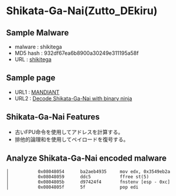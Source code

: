 # Shikata-Ga-Nai(Zutto_DEkiru)
## Sample Malware
- malware : shikitega
- MD5 hash : 932df67ea6b8900a30249e311195a58f
- URL : [shikitega](https://bazaar.abuse.ch/sample/e4a58509fea52a4917007b1cd1a87050b0109b50210c5d00e08ece1871af084d/)
## Sample page
- URL1 : [MANDIANT](https://www.mandiant.com/resources/blog/shikata-ga-nai-encoder-still-going-strong)
- URL2 : [Decode Shikata-Ga-Nai with binary ninja](https://medium.com/@acheron2302/writing-binary-ninja-plugin-to-decode-shikata-ga-nai-part-1-df8ceda67fd7)
## Shikata-Ga-Nai Features
- 古いFPU命令を使用してアドレスを計算する。
- 排他的論理和を使用してペイロードを復号する。
## Analyze Shikata-Ga-Nai encoded malware
```First steo of shikitega malware
│           0x08048054      ba2aeb4935     mov edx, 0x3549eb2a
│           0x08048059      ddc5           ffree st(5)
│           0x0804805b      d97424f4       fnstenv [esp - 0xc]
│           0x0804805f      5f             pop edi
```

